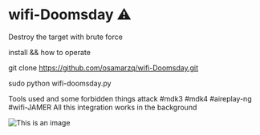 # wifi-Doomsday ⚠️
Destroy the target with brute force


install && how to operate

git clone https://github.com/osamarzq/wifi-Doomsday.git


sudo python wifi-doomsday.py

Tools used and some forbidden things attack
#mdk3 #mdk4 #aireplay-ng #wifi-JAMER
All this integration works in the background

![This is an image](https://www.linkpicture.com/q/Screenshot_2023-03-02_03-59-27.png)

